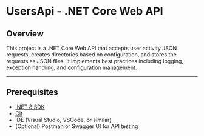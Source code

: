 # UsersApi - .NET Core Web API

## Overview

This project is a .NET Core Web API that accepts user activity JSON requests, creates directories based on configuration, and stores the requests as JSON files. It implements best practices including logging, exception handling, and configuration management.

---

## Prerequisites

- [.NET 8 SDK](https://dotnet.microsoft.com/en-us/download/dotnet/8.0)
- [Git](https://git-scm.com/downloads)
- IDE (Visual Studio, VSCode, or similar)
- (Optional) Postman or Swagger UI for API testing



